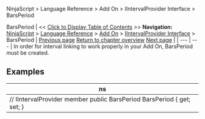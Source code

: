 ﻿
NinjaScript \> Language Reference \> Add On \> IIntervalProvider Interface \> BarsPeriod

BarsPeriod
| \<\< [Click to Display Table of Contents](iintervalprovider_barsperiod.md) \>\> **Navigation:**     [NinjaScript](ninjascript.md) \> [Language Reference](language_reference_wip.md) \> [Add On](add_on.md) \> [IIntervalProvider Interface](iintervalprovider_interface.md) \> BarsPeriod | [Previous page](iintervalprovider_interface.md) [Return to chapter overview](iintervalprovider_interface.md) [Next page](inttabfactory_class.md) |
| --- | --- |
In order for interval linking to work properly in your Add On, BarsPeriod must be created.
## 
## Examples
| ns |
| --- |
| // IIntervalProvider member public BarsPeriod BarsPeriod { get; set; } |
